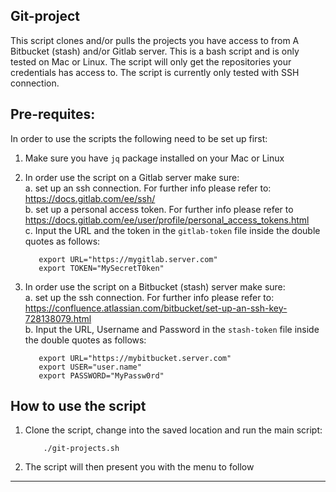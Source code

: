 
## Git-project
This script clones and/or pulls the projects you have access to from A Bitbucket (stash) and/or Gitlab server. This
is a bash script and is only tested on Mac or Linux. The script will only get the repositories your credentials has
access to. The script is currently only tested with SSH connection.   


## Pre-requites:
In order to use the scripts the following need to be set up first:
1. Make sure you have `jq` package installed on your Mac or Linux
2. In order use the script on a Gitlab server make sure:  
    a. set up an ssh connection. For further info please refer to: https://docs.gitlab.com/ee/ssh/  
    b. set up a personal access token. For further info please refer to https://docs.gitlab.com/ee/user/profile/personal_access_tokens.html  
    c. Input the URL and the token in the `gitlab-token` file inside the double quotes as follows:  
    ```
       export URL="https://mygitlab.server.com"
       export TOKEN="MySecretT0ken"
   ```

3. In order use the script on a Bitbucket (stash) server make sure:  
    a. set up the ssh connection. For further info please refer to: https://confluence.atlassian.com/bitbucket/set-up-an-ssh-key-728138079.html  
    b. Input the URL, Username and Password in the `stash-token` file inside the double quotes as follows:  
    ```
       export URL="https://mybitbucket.server.com"
       export USER="user.name"
       export PASSWORD="MyPassw0rd"
   ```



## How to use the script

1. Clone the script, change into the saved location and run the main script: 
    ```
        ./git-projects.sh
    ```
2. The script will then present you with the menu to follow 

---


